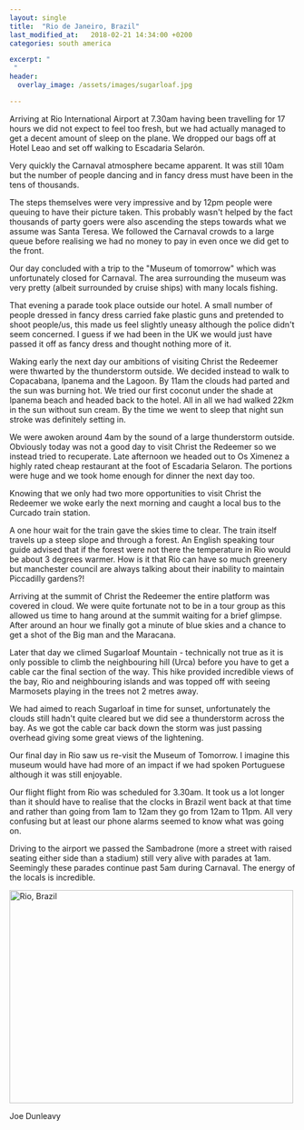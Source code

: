 ```yaml
---
layout: single
title:  "Rio de Janeiro, Brazil"
last_modified_at:   2018-02-21 14:34:00 +0200
categories: south america

excerpt: "
 "
header:
  overlay_image: /assets/images/sugarloaf.jpg

---
```



Arriving at Rio International Airport at 7.30am having been travelling for 17 hours we did not expect to feel too fresh, but we had actually managed to get a decent amount of sleep on the plane. We dropped our bags off at Hotel Leao and set off walking to Escadaria Selarón. 

Very quickly the Carnaval atmosphere became apparent. It was still 10am but the number of people dancing and in fancy dress must have been in the tens of thousands. 

The steps themselves were very impressive and by 12pm people were queuing to have their picture taken. This probably wasn't helped by the fact thousands of party goers were also ascending the steps towards what we assume was Santa Teresa. We followed the Carnaval crowds to a large queue before realising we had no money to pay in even once we did get to the front. 

Our day concluded with a trip to the 
"Museum of tomorrow" which was unfortunately closed for Carnaval. The area surrounding the museum was very pretty (albeit surrounded by cruise ships) with many locals fishing.

That evening a parade took place outside our hotel. A small number of people dressed in fancy dress carried fake plastic guns and pretended to shoot people/us, this made us feel slightly uneasy although the police didn't seem concerned. I guess if we had been in the UK we would just have passed it off as fancy dress and thought nothing more of it.

Waking early the next day our ambitions of visiting Christ the Redeemer were thwarted by the thunderstorm outside. We decided instead to walk to Copacabana, Ipanema and the Lagoon. By 11am the clouds had parted and the sun was burning hot. We tried our first coconut under the shade at Ipanema beach and headed back to the hotel. All in all we had walked 22km in the sun without sun cream. By the time we went to sleep that night sun stroke was definitely setting in.

We were awoken around 4am by the sound of a large thunderstorm outside. Obviously today was not a good day to visit Christ the Redeemer so we instead tried to recuperate. Late afternoon we headed out to Os Ximenez a highly rated cheap restaurant at the foot of Escadaria Selaron. The portions were huge and we took home enough for dinner the next day too.

Knowing that we only had two more opportunities to visit Christ the Redeemer we woke early the next morning and caught a local bus to the Curcado train station.

A one hour wait for the train gave the skies time to clear. The train itself travels up a steep slope and through a forest. An English speaking tour guide advised that if the forest were not there the temperature in Rio would be about 3 degrees warmer. How is it that Rio can have so much greenery but manchester council are always talking about their inability to maintain Piccadilly gardens?!

Arriving at the summit of Christ the Redeemer the entire platform was covered in cloud. We were quite fortunate not to be in a tour group as this allowed us time to hang around at the summit waiting for a brief glimpse. After around an hour we finally got a minute of blue skies and a chance to get a shot of the Big man and the Maracana.

Later that day we climed Sugarloaf Mountain - technically not true as it is only possible to climb the neighbouring hill (Urca) before you have to get a cable car the final section of the way. This hike provided incredible views of the bay, Rio and neighbouring islands and was topped off with seeing Marmosets playing in the trees not 2 metres away.

We had aimed to reach Sugarloaf in time for sunset, unfortunately the clouds still hadn't quite cleared but we did see a thunderstorm across the bay. As we got the cable car back down the storm was just passing overhead giving some great views of the lightening.

Our final day in Rio saw us re-visit the Museum of Tomorrow. I imagine this museum would have had more of an impact if we had spoken Portuguese although it was still enjoyable.

Our flight flight from Rio was scheduled for 3.30am. It took us a lot longer than it should have to realise that the clocks in Brazil went back at that time and rather than going from 1am to 12am they go from 12am to 11pm. All very confusing but at least our phone alarms seemed to know what was going on. 

Driving to the airport we passed the Sambadrone (more a street with raised seating either side than a stadium) still very alive with parades at 1am. Seemingly these parades continue past 5am during Carnaval. The energy of the locals is incredible.

<a data-flickr-embed="true"  href="https://www.flickr.com/photos/141696511@N06/albums/72157690491312392" title="Rio, Brazil"><img src="https://farm5.staticflickr.com/4714/25418872197_66277dd69d.jpg" width="500" height="375" alt="Rio, Brazil"></a><script async src="//embedr.flickr.com/assets/client-code.js" charset="utf-8"></script>

Joe Dunleavy
